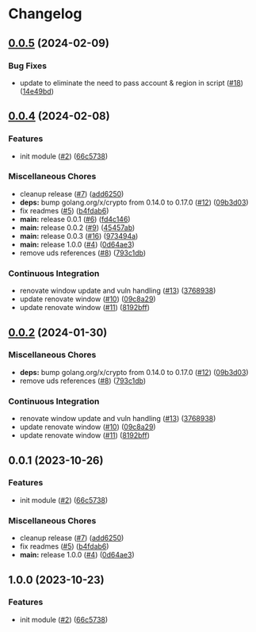 # Changelog

## [0.0.5](https://github.com/defenseunicorns/terraform-aws-rolesanywhere/compare/v0.0.4...v0.0.5) (2024-02-09)


### Bug Fixes

* update to eliminate the need to pass account & region in script ([#18](https://github.com/defenseunicorns/terraform-aws-rolesanywhere/issues/18)) ([14e49bd](https://github.com/defenseunicorns/terraform-aws-rolesanywhere/commit/14e49bdf795cbba8e3fd6097a749547f3bd2ad12))

## [0.0.4](https://github.com/defenseunicorns/terraform-aws-rolesanywhere/compare/v0.0.3...v0.0.4) (2024-02-08)


### Features

* init module ([#2](https://github.com/defenseunicorns/terraform-aws-rolesanywhere/issues/2)) ([66c5738](https://github.com/defenseunicorns/terraform-aws-rolesanywhere/commit/66c573837208f59e10353d2c70342cb1046cffd6))


### Miscellaneous Chores

* cleanup release ([#7](https://github.com/defenseunicorns/terraform-aws-rolesanywhere/issues/7)) ([add6250](https://github.com/defenseunicorns/terraform-aws-rolesanywhere/commit/add6250123d78327738409ee2c1000129251efb0))
* **deps:** bump golang.org/x/crypto from 0.14.0 to 0.17.0 ([#12](https://github.com/defenseunicorns/terraform-aws-rolesanywhere/issues/12)) ([09b3d03](https://github.com/defenseunicorns/terraform-aws-rolesanywhere/commit/09b3d03681ba65f7fd5d769961dfc6c9c308d2e3))
* fix readmes ([#5](https://github.com/defenseunicorns/terraform-aws-rolesanywhere/issues/5)) ([b4fdab6](https://github.com/defenseunicorns/terraform-aws-rolesanywhere/commit/b4fdab63e0ea6e9959584c1768871b89d3b40eea))
* **main:** release 0.0.1 ([#6](https://github.com/defenseunicorns/terraform-aws-rolesanywhere/issues/6)) ([fd4c146](https://github.com/defenseunicorns/terraform-aws-rolesanywhere/commit/fd4c14642a59b535482f113dc47bde0d9de393f1))
* **main:** release 0.0.2 ([#9](https://github.com/defenseunicorns/terraform-aws-rolesanywhere/issues/9)) ([45457ab](https://github.com/defenseunicorns/terraform-aws-rolesanywhere/commit/45457ab6a6ea307f166f60b116488683b66ef70c))
* **main:** release 0.0.3 ([#16](https://github.com/defenseunicorns/terraform-aws-rolesanywhere/issues/16)) ([973494a](https://github.com/defenseunicorns/terraform-aws-rolesanywhere/commit/973494acab5f863a9625589d7751ea2abeb74d6c))
* **main:** release 1.0.0 ([#4](https://github.com/defenseunicorns/terraform-aws-rolesanywhere/issues/4)) ([0d64ae3](https://github.com/defenseunicorns/terraform-aws-rolesanywhere/commit/0d64ae3b05958ef8df0208f6765ea22a27ae687e))
* remove uds references ([#8](https://github.com/defenseunicorns/terraform-aws-rolesanywhere/issues/8)) ([793c1db](https://github.com/defenseunicorns/terraform-aws-rolesanywhere/commit/793c1dbc215fa3ffff17f0df657c1d73a322318f))


### Continuous Integration

* renovate window update and vuln handling ([#13](https://github.com/defenseunicorns/terraform-aws-rolesanywhere/issues/13)) ([3768938](https://github.com/defenseunicorns/terraform-aws-rolesanywhere/commit/3768938b8a2667063681f650986c50f17f0d8698))
* update renovate window ([#10](https://github.com/defenseunicorns/terraform-aws-rolesanywhere/issues/10)) ([09c8a29](https://github.com/defenseunicorns/terraform-aws-rolesanywhere/commit/09c8a29a1181085062146b3e97fc1874f543e899))
* update renovate window ([#11](https://github.com/defenseunicorns/terraform-aws-rolesanywhere/issues/11)) ([8192bff](https://github.com/defenseunicorns/terraform-aws-rolesanywhere/commit/8192bff801eafcffb280c73ea50235194d5b25a8))

## [0.0.2](https://github.com/defenseunicorns/terraform-aws-rolesanywhere/compare/v0.0.1...v0.0.2) (2024-01-30)


### Miscellaneous Chores

* **deps:** bump golang.org/x/crypto from 0.14.0 to 0.17.0 ([#12](https://github.com/defenseunicorns/terraform-aws-rolesanywhere/issues/12)) ([09b3d03](https://github.com/defenseunicorns/terraform-aws-rolesanywhere/commit/09b3d03681ba65f7fd5d769961dfc6c9c308d2e3))
* remove uds references ([#8](https://github.com/defenseunicorns/terraform-aws-rolesanywhere/issues/8)) ([793c1db](https://github.com/defenseunicorns/terraform-aws-rolesanywhere/commit/793c1dbc215fa3ffff17f0df657c1d73a322318f))


### Continuous Integration

* renovate window update and vuln handling ([#13](https://github.com/defenseunicorns/terraform-aws-rolesanywhere/issues/13)) ([3768938](https://github.com/defenseunicorns/terraform-aws-rolesanywhere/commit/3768938b8a2667063681f650986c50f17f0d8698))
* update renovate window ([#10](https://github.com/defenseunicorns/terraform-aws-rolesanywhere/issues/10)) ([09c8a29](https://github.com/defenseunicorns/terraform-aws-rolesanywhere/commit/09c8a29a1181085062146b3e97fc1874f543e899))
* update renovate window ([#11](https://github.com/defenseunicorns/terraform-aws-rolesanywhere/issues/11)) ([8192bff](https://github.com/defenseunicorns/terraform-aws-rolesanywhere/commit/8192bff801eafcffb280c73ea50235194d5b25a8))

## 0.0.1 (2023-10-26)


### Features

* init module ([#2](https://github.com/defenseunicorns/terraform-aws-rolesanywhere/issues/2)) ([66c5738](https://github.com/defenseunicorns/terraform-aws-rolesanywhere/commit/66c573837208f59e10353d2c70342cb1046cffd6))


### Miscellaneous Chores

* cleanup release ([#7](https://github.com/defenseunicorns/terraform-aws-rolesanywhere/issues/7)) ([add6250](https://github.com/defenseunicorns/terraform-aws-rolesanywhere/commit/add6250123d78327738409ee2c1000129251efb0))
* fix readmes ([#5](https://github.com/defenseunicorns/terraform-aws-rolesanywhere/issues/5)) ([b4fdab6](https://github.com/defenseunicorns/terraform-aws-rolesanywhere/commit/b4fdab63e0ea6e9959584c1768871b89d3b40eea))
* **main:** release 1.0.0 ([#4](https://github.com/defenseunicorns/terraform-aws-rolesanywhere/issues/4)) ([0d64ae3](https://github.com/defenseunicorns/terraform-aws-rolesanywhere/commit/0d64ae3b05958ef8df0208f6765ea22a27ae687e))

## 1.0.0 (2023-10-23)


### Features

* init module ([#2](https://github.com/defenseunicorns/terraform-aws-rolesanywhere/issues/2)) ([66c5738](https://github.com/defenseunicorns/terraform-aws-rolesanywhere/commit/66c573837208f59e10353d2c70342cb1046cffd6))
